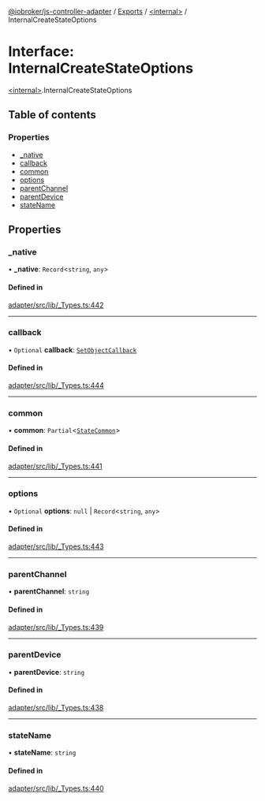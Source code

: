 [@iobroker/js-controller-adapter](../README.md) / [Exports](../modules.md) / [\<internal\>](../modules/internal_.md) / InternalCreateStateOptions

# Interface: InternalCreateStateOptions

[\<internal\>](../modules/internal_.md).InternalCreateStateOptions

## Table of contents

### Properties

- [\_native](internal_.InternalCreateStateOptions.md#_native)
- [callback](internal_.InternalCreateStateOptions.md#callback)
- [common](internal_.InternalCreateStateOptions.md#common)
- [options](internal_.InternalCreateStateOptions.md#options)
- [parentChannel](internal_.InternalCreateStateOptions.md#parentchannel)
- [parentDevice](internal_.InternalCreateStateOptions.md#parentdevice)
- [stateName](internal_.InternalCreateStateOptions.md#statename)

## Properties

### \_native

• **\_native**: `Record`\<`string`, `any`\>

#### Defined in

[adapter/src/lib/_Types.ts:442](https://github.com/ioBroker/ioBroker.js-controller/blob/d9be20474467bb22d1650fad002de9f7a6d253bf/packages/adapter/src/lib/_Types.ts#L442)

___

### callback

• `Optional` **callback**: [`SetObjectCallback`](../modules/internal_.md#setobjectcallback)

#### Defined in

[adapter/src/lib/_Types.ts:444](https://github.com/ioBroker/ioBroker.js-controller/blob/d9be20474467bb22d1650fad002de9f7a6d253bf/packages/adapter/src/lib/_Types.ts#L444)

___

### common

• **common**: `Partial`\<[`StateCommon`](internal_.StateCommon.md)\>

#### Defined in

[adapter/src/lib/_Types.ts:441](https://github.com/ioBroker/ioBroker.js-controller/blob/d9be20474467bb22d1650fad002de9f7a6d253bf/packages/adapter/src/lib/_Types.ts#L441)

___

### options

• `Optional` **options**: ``null`` \| `Record`\<`string`, `any`\>

#### Defined in

[adapter/src/lib/_Types.ts:443](https://github.com/ioBroker/ioBroker.js-controller/blob/d9be20474467bb22d1650fad002de9f7a6d253bf/packages/adapter/src/lib/_Types.ts#L443)

___

### parentChannel

• **parentChannel**: `string`

#### Defined in

[adapter/src/lib/_Types.ts:439](https://github.com/ioBroker/ioBroker.js-controller/blob/d9be20474467bb22d1650fad002de9f7a6d253bf/packages/adapter/src/lib/_Types.ts#L439)

___

### parentDevice

• **parentDevice**: `string`

#### Defined in

[adapter/src/lib/_Types.ts:438](https://github.com/ioBroker/ioBroker.js-controller/blob/d9be20474467bb22d1650fad002de9f7a6d253bf/packages/adapter/src/lib/_Types.ts#L438)

___

### stateName

• **stateName**: `string`

#### Defined in

[adapter/src/lib/_Types.ts:440](https://github.com/ioBroker/ioBroker.js-controller/blob/d9be20474467bb22d1650fad002de9f7a6d253bf/packages/adapter/src/lib/_Types.ts#L440)
